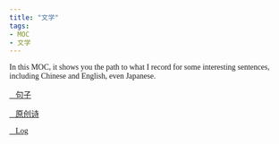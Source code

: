 ```yaml
---
title: "文学"
tags:
- MOC
- 文学
---
```


  <style>
    p {
        font-family: Source Sans Pro, SimSun;
        font-variant-east-asian: traditional;
    }

    a {
        font-family: Source Sans Pro, SimSun;
        font-variant-east-asian: traditional;
    }
  </style>

In this MOC, it shows you the path to what I record for some interesting sentences, including Chinese and English, even Japanese.

[🌌句子](文学/句子/句子.md)

[📜原创诗](文学/poem/Poem_by_me.md)

[📸Log](文学/log/log_MOC.md)